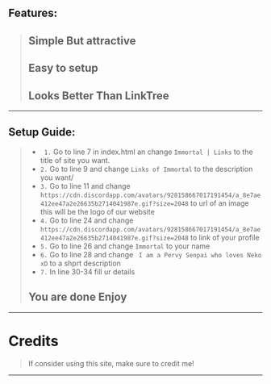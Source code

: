 ## Features:

>Simple But attractive
>-
>Easy to setup 
>-
>Looks Better Than LinkTree
>-
***


## Setup Guide:
> - ` 1.` Go to line 7 in index.html an change `Immortal | Links` to the title of site you want.
> - `2.` Go to line 9 and change `Links of Immortal` to the description you want/
> - `3.` Go to line  11 and change `https://cdn.discordapp.com/avatars/928158667017191454/a_8e7ae412ee47a2e26635b2714041987e.gif?size=2048` to url of an image this will be the logo of our website
> - `4.` Go to line 24 and change `https://cdn.discordapp.com/avatars/928158667017191454/a_8e7ae412ee47a2e26635b2714041987e.gif?size=2048` to link of your profile
> - `5.` Go to line 26 and change `Immortal` to your name
> - `6.` Go to line 28 and change ` I am a Pervy Senpai who loves Neko xD` to a shprt description
> - `7.` In line 30-34 fill ur details
> ## You are done Enjoy
***


# Credits

> If consider using this site, make sure to credit me!

***